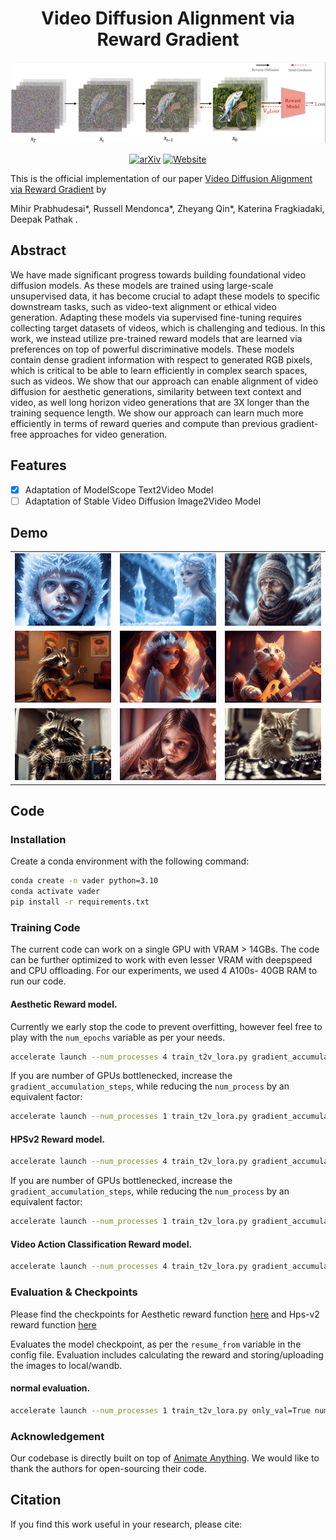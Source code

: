 <div align="center">

<!-- TITLE -->
# **Video Diffusion Alignment via Reward Gradient**
![VADER](assets/vader_method.png)

[![arXiv](https://img.shields.io/badge/cs.LG-)]()
[![Website](https://img.shields.io/badge/🌎-Website-blue.svg)](http://vader-vid.github.io)
</div>

This is the official implementation of our paper [Video Diffusion Alignment via Reward Gradient](https://vader-vid.github.io/) by 

Mihir Prabhudesai*, Russell Mendonca*, Zheyang Qin*, Katerina Fragkiadaki, Deepak Pathak .


<!-- DESCRIPTION -->
## Abstract
We have made significant progress towards building foundational video diffusion models. As these models are trained using large-scale unsupervised data, it has become crucial to adapt these models to specific downstream tasks, such as video-text alignment or ethical video generation. Adapting these models via supervised fine-tuning requires collecting target datasets of videos, which is challenging and tedious. In this work, we instead utilize pre-trained reward models that are learned via preferences on top of powerful discriminative models. These models contain dense gradient information with respect to generated RGB pixels, which is critical to be able to learn efficiently in complex search spaces, such as videos. We show that our approach can enable alignment of video diffusion for aesthetic generations, similarity between text context and video, as well long horizon video generations that are 3X longer than the training sequence length. We show our approach can learn much more efficiently in terms of reward queries and compute than previous gradient-free approaches for video generation.


## Features
- [x] Adaptation of ModelScope Text2Video Model
- [ ] Adaptation of Stable Video Diffusion Image2Video Model

## Demo
|         |          |       |
| ----------------------------------------------------------------------------------------------------------------------------------------------------------- | ---------------------------------------------------------------------------------------------------------------------------------------------------------- | ---------------------------------------------------------------------------------------------------------------------------------------------------------- |
| <img src="assets/videos/8.gif" width=""> | <img src="assets/videos/5.gif" width=""> | <img src="assets/videos/7.gif" width=""> |
| <img src="assets/videos/10.gif" width=""> | <img src="assets/videos/3.gif" width=""> | <img src="assets/videos/4.gif" width=""> |
| <img src="assets/videos/9.gif" width=""> | <img src="assets/videos/1.gif" width=""> | <img src="assets/videos/11.gif" width=""> |


## Code

### Installation 
Create a conda environment with the following command:
```bash
conda create -n vader python=3.10
conda activate vader
pip install -r requirements.txt
```

### Training Code
The current code can work on a single GPU with VRAM > 14GBs. The code can be further optimized to work with even lesser VRAM with deepspeed and CPU offloading.
For our experiments, we used 4 A100s- 40GB RAM to run our code.

#### Aesthetic Reward model.
Currently we early stop the code to prevent overfitting, however feel free to play with the `num_epochs` variable as per your needs.

```bash
accelerate launch --num_processes 4 train_t2v_lora.py gradient_accumulation_steps=4 prompt_fn=hps_custom reward_fn=aesthetic
```

If you are number of GPUs bottlenecked, increase the  `gradient_accumulation_steps`, while reducing the `num_process` by an equivalent factor:


```bash
accelerate launch --num_processes 1 train_t2v_lora.py gradient_accumulation_steps=16 prompt_fn=hps_custom reward_fn=aesthetic
```

#### HPSv2 Reward model.

```bash
accelerate launch --num_processes 4 train_t2v_lora.py gradient_accumulation_steps=4 prompt_fn=hps_custom reward_fn=hps
```

If you are number of GPUs bottlenecked, increase the  `gradient_accumulation_steps`, while reducing the `num_process` by an equivalent factor:


```bash
accelerate launch --num_processes 1 train_t2v_lora.py gradient_accumulation_steps=16 prompt_fn=hps_custom reward_fn=hps
```

#### Video Action Classification Reward model.


```bash
accelerate launch --num_processes 4 train_t2v_lora.py gradient_accumulation_steps=4 prompt_fn=hps_custom reward_fn=hps
```



### Evaluation & Checkpoints
Please find the checkpoints for Aesthetic reward function [here](https://drive.google.com/file/d/1r7291awe3z37drfKyxLyqcNq6dHl6Egf/view?usp=sharing) and Hps-v2 reward function [here](https://drive.google.com/file/d/1nvSxwxf-OnDrKq4ob-j5islfUSif8lQb/view?usp=sharing)

Evaluates the model checkpoint, as per the `resume_from` variable in the config file.  Evaluation includes calculating the reward and storing/uploading the images to local/wandb.

#### normal evaluation.

```bash
accelerate launch --num_processes 1 train_t2v_lora.py only_val=True num_only_val_itrs=1000 val_batch_size=4 lora_path=media_vis/good-voice-252/checkpoint-592/lora 
```


### Acknowledgement

Our codebase is directly built on top of [Animate Anything](https://github.com/alibaba/animate-anything/). We would like to thank the authors for open-sourcing their code.

## Citation

If you find this work useful in your research, please cite:

```bibtex

```
